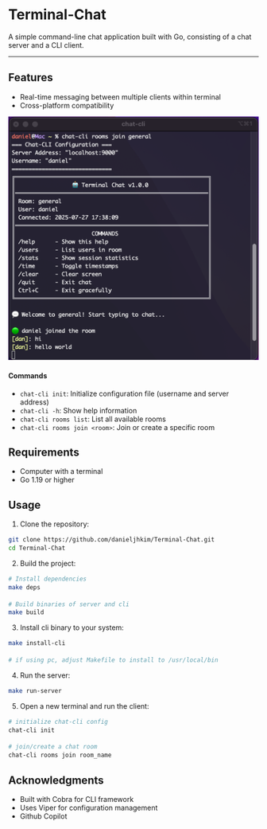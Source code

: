 # Terminal-Chat

A simple command-line chat application built with Go, consisting of a chat server and a CLI client.

--- 

## Features

- Real-time messaging between multiple clients within terminal
- Cross-platform compatibility

![termical-chat](docs/demo.png)

#### Commands

- `chat-cli init`:	Initialize configuration file (username and server address)
- `chat-cli -h`:	Show help information
- `chat-cli rooms list`:	List all available rooms
- `chat-cli rooms join <room>`:	Join or create a specific room

## Requirements
- Computer with a terminal
- Go 1.19 or higher

## Usage

1. Clone the repository:
```bash
git clone https://github.com/danieljhkim/Terminal-Chat.git
cd Terminal-Chat
```

2. Build the project:
```bash
# Install dependencies
make deps

# Build binaries of server and cli
make build
```

3. Install cli binary to your system:
```bash
make install-cli

# if using pc, adjust Makefile to install to /usr/local/bin
```

4. Run the server:
```bash
make run-server
```

5. Open a new terminal and run the client:
```bash
# initialize chat-cli config
chat-cli init

# join/create a chat room
chat-cli rooms join room_name
```

## Acknowledgments
- Built with Cobra for CLI framework
- Uses Viper for configuration management
- Github Copilot